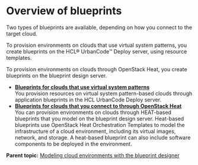 # Overview of blueprints

Two types of blueprints are available, depending on how you connect to the target cloud.

To provision environments on clouds that use virtual system patterns, you create blueprints on the HCL® UrbanCode™ Deploy server, using resource templates.

To provision environments on clouds through OpenStack Heat, you create blueprints on the blueprint design server.

-   **[Blueprints for clouds that use virtual system patterns](../../com.ibm.edt.doc/topics/blueprint_cpt_vsp.md)**  
You provision resources on virtual system pattern-based clouds through application blueprints in the HCL UrbanCode Deploy server.
-   **[Blueprints for clouds that you connect to through OpenStack Heat](../../com.ibm.edt.doc/topics/blueprint_cpt_heat.md)**  
You can provision environments on clouds through HEAT-based blueprints that you model on the blueprint design server. Heat-based blueprints use OpenStack Heat Orchestration Templates to model the infrastructure of a cloud environment, including its virtual images, network, and storage. A heat-based blueprint can also include software components to be deployed in the environment.

**Parent topic:** [Modeling cloud environments with the blueprint designer](../../com.ibm.edt.doc/topics/blueprint_ov.md)

